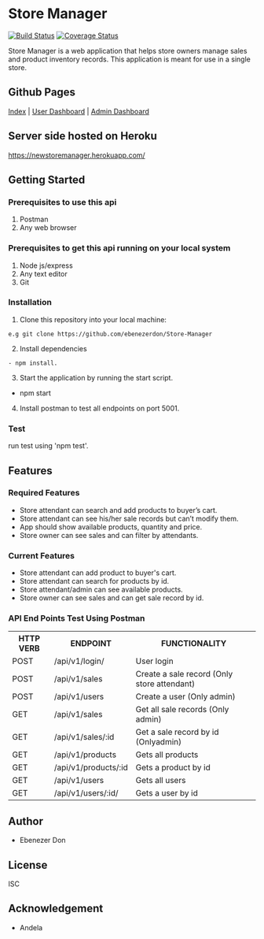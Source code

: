 # Store Manager

[![Build Status](https://travis-ci.org/ebenezerdon/Store-Manager.svg?branch=develop)](https://travis-ci.org/ebenezerdon/Store-Manager)
[![Coverage Status](https://coveralls.io/repos/github/ebenezerdon/Store-Manager/badge.svg?branch=develop)](https://coveralls.io/github/ebenezerdon/Store-Manager?branch=develop)

Store Manager is a web application that helps store owners manage sales and product inventory
records. This application is meant for use in a single store.

## Github Pages

[Index](https://ebenezerdon.github.io/Store-Manager/UI/index.html) |
 [User Dashboard](https://ebenezerdon.github.io/Store-Manager/UI/pages/userdashboard.html) |
 [Admin Dashboard](https://ebenezerdon.github.io/Store-Manager/UI/pages/admindashboard.html)

## Server side hosted on Heroku

https://newstoremanager.herokuapp.com/

## Getting Started

### Prerequisites to use this api

1. Postman
2. Any web browser

### Prerequisites to get this api running on your local system

1. Node js/express
2. Any text editor
3. Git

### Installation
1. Clone this repository into your local machine:

```
e.g git clone https://github.com/ebenezerdon/Store-Manager
```
2. Install dependencies 
```
- npm install.
```
3. Start the application by running the start script.

- npm start

4. Install postman to test all endpoints on port 5001.

### Test

run test using 'npm test'.

## Features

 ### Required Features
- Store attendant can search and add products to buyer’s cart.
- Store attendant can see his/her sale records but can’t modify them.
- App should show available products, quantity and price.
- Store owner can see sales and can filter by attendants.

### Current Features

- Store attendant can add product to buyer's cart.
- Store attendant can search for products by id.
- Store attendant/admin can see available products.
- Store owner can see sales and can get sale record by id.

### API End Points Test Using Postman

<table>
<tr><th>HTTP VERB</th><th>ENDPOINT</th><th>FUNCTIONALITY</th></tr>

<tr><td>POST</td> <td>/api/v1/login/</td>  <td>User login</td></tr>

<tr><td>POST</td> <td>/api/v1/sales</td>  <td>Create a sale record (Only store attendant)</td></tr>

<tr><td>POST</td> <td>/api/v1/users</td>  <td>Create a user (Only admin)</td></tr>

<tr><td>GET</td> <td>/api/v1/sales</td>  <td>Get all sale records (Only admin)</td></tr>

<tr><td>GET</td> <td>/api/v1/sales/:id</td>  <td>Get a sale record by id (Onlyadmin)</td></tr>

<tr><td>GET</td> <td>/api/v1/products</td>  <td>Gets all products</td></tr>

<tr><td>GET</td> <td>/api/v1/products/:id</td>  <td>Gets a product by id</td></tr>

<tr><td>GET</td> <td>/api/v1/users</td>  <td>Gets all users</td></tr>

<tr><td>GET</td> <td>/api/v1/users/:id/</td>  <td>Gets a user by id</td></tr>

</table>

## Author

- Ebenezer Don

## License

ISC

## Acknowledgement

- Andela
